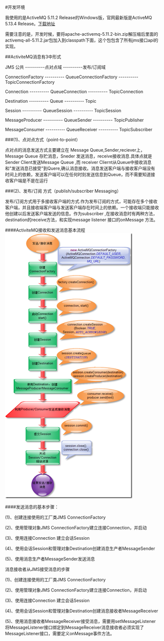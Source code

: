 #开发环境

我使用的是ActiveMQ 5.11.2 Release的Windows版，官网最新版是ActiveMQ 5.13.4 Release。[下载地址](http://activemq.apache.org/download.html)

需要注意的是，开发时候，要将apache-activemq-5.11.2-bin.zip解压缩后里面的activemq-all-5.11.2.jar包加入到classpath下面，这个包包含了所有jms接口api的实现。

##ActiviteMQ消息有3中形式

JMS 公共 ----------点对点域 ----------发布/订阅域

ConnectionFactory ---------- QueueConnectionFactory ---------- TopicConnectionFactory

Connection ---------- QueueConnection ---------- TopicConnection

Destination ---------- Queue ---------- Topic

Session ---------- QueueSession ---------- TopicSession

MessageProducer ---------- QueueSender ---------- TopicPublisher

MessageConsumer ---------- QueueReceiver ---------- TopicSubscriber

###(1)、点对点方式（point-to-point）

点对点的消息发送方式主要建立在 Message Queue,Sender,reciever上，Message Queue 存贮消息，Sneder 发送消息，receive接收消息.具体点就是Sender Client发送Message Queue ,而 receiver Cliernt从Queue中接收消息和"发送消息已接受"到Quere,确认消息接收。消息发送客户端与接收客户端没有时间上的依赖，发送客户端可以在任何时刻发送信息到Queue，而不需要知道接收客户端是不是在运行

###(2)、发布/订阅 方式（publish/subscriber Messaging）

发布/订阅方式用于多接收客户端的方式.作为发布订阅的方式，可能存在多个接收客户端，并且接收端客户端与发送客户端存在时间上的依赖。一个接收端只能接收他创建以后发送客户端发送的信息。作为subscriber ,在接收消息时有两种方法，destination的receive方法，和实现message listener 接口的onMessage 方法。

####ActiviteMQ接收和发送消息基本流程
![](https://github.com/typistw/ActiveMQDemo/blob/master/ActiveMQDemo/resources/flow.png)  

####发送消息的基本步骤：

(1)、创建连接使用的工厂类JMS ConnectionFactory

(2)、使用管理对象JMS ConnectionFactory建立连接Connection，并启动

(3)、使用连接Connection 建立会话Session

(4)、使用会话Session和管理对象Destination创建消息生产者MessageSender

(5)、使用消息生产者MessageSender发送消息

消息接收者从JMS接受消息的步骤

(1)、创建连接使用的工厂类JMS ConnectionFactory

(2)、使用管理对象JMS ConnectionFactory建立连接Connection，并启动

(3)、使用连接Connection 建立会话Session

(4)、使用会话Session和管理对象Destination创建消息接收者MessageReceiver

(5)、使用消息接收者MessageReceiver接受消息，需要用setMessageListener将MessageListener接口绑定到MessageReceiver消息接收者必须实现了MessageListener接口，需要定义onMessage事件方法。
